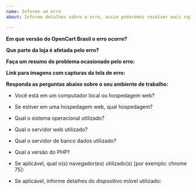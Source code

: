 ```yaml
---
name: Informe um erro
about: Informe detalhes sobre o erro, assim poderemos resolver mais rapidamente.

---
```


**Em que versão do OpenCart Brasil o erro ocorre?**

**Que parte da loja é afetada pelo erro?**

**Faça um resumo do problema ocasionado pelo erro:**

**Link para imagens com capturas da tela de erro:**

**Responda as perguntas abaixo sobre o seu ambiente de trabalho:**

 - Você está em um computador local ou hospedagem web?
 
 - Se estiver em uma hospedagem web, qual hospedagem?
 
 - Qual o sistema operacional utilizado?
 
 - Qual o servidor web utilizado?
 
 - Qual o servidor de banco dados utilizado?
 
 - Qual a versão do PHP?
 
 - Se aplicável, qual o(s) navegador(es) utilizado(s) [por exemplo: chrome 75]:
 
 - Se aplicável, informe detalhes do dispositivo móvel utilizado:
